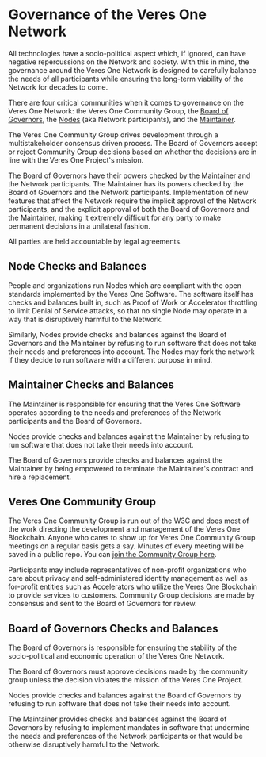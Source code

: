# Governance of the Veres One Network

All technologies have a socio-political aspect which, if ignored, can have
negative repercussions on the Network and society. With this in mind, the
governance around the Veres One Network is designed to carefully balance the
needs of all participants while ensuring the long-term viability of the Network
for decades to come.

There are four critical communities when it comes to governance on the Veres One
Network: the Veres One Community Group, the [Board of Governors](governors.md),
the [Nodes](nodes.md) (aka Network participants), and the
[Maintainer](maintainer.md).

The Veres One Community Group drives development through a multistakeholder
consensus driven process. The Board of Governors accept or reject Community
Group decisions based on whether the decisions are in line with the Veres One
Project's mission.

The Board of Governors have their powers checked by the Maintainer and the
Network participants. The Maintainer has its powers checked by the Board of
Governors and the Network participants. Implementation of new features that
affect the Network require the implicit approval of the Network participants,
and the explicit approval of both the Board of Governors and the Maintainer,
making it extremely difficult for any party to make permanent decisions in a
unilateral fashion.

All parties are held accountable by legal agreements.

## Node Checks and Balances

People and organizations run Nodes which are compliant with the open standards
implemented by the Veres One Software. The software itself has
checks and balances built in, such as Proof of Work or Accelerator throttling
to limit Denial of Service attacks, so that no single Node may operate in
a way that is disruptively harmful to the Network.

Similarly, Nodes provide checks and balances against the Board of Governors and
the Maintainer by refusing to run software that does not take their needs and
preferences into account. The Nodes may fork the network if they decide to
run software with a different purpose in mind.

## Maintainer Checks and Balances

The Maintainer is responsible for ensuring that the Veres One Software operates
according to the needs and preferences of the Network participants and the
Board of Governors.

Nodes provide checks and balances against the Maintainer by refusing to run
software that does not take their needs into account.

The Board of Governors provide checks and balances against the Maintainer by
being empowered to terminate the Maintainer's contract and hire a
replacement.

## Veres One Community Group

The Veres One Community Group is run out of the W3C and does most of the
work directing the development and management of the Veres One Blockchain.
Anyone who cares to show up for Veres One Community Group meetings on a regular
basis gets a say. Minutes of every meeting will be saved in a public repo. You
can [join the Community Group here](https://www.w3.org/community/veres-one/).

Participants may include representatives of non-profit
organizations who care about privacy and self-administered identity management
as well as for-profit entities such as Accelerators who utilize the Veres One
Blockchain to provide services to customers. Community Group decisions are made
by consensus and sent to the Board of Governors for review.


## Board of Governors Checks and Balances

The Board of Governors is responsible for ensuring the stability of the
socio-political and economic operation of the Veres One Network.

The Board of Governors must approve decisions made by the community group unless
the decision violates the mission of the Veres One Project.

Nodes provide checks and balances against the Board of Governors by refusing to
run software that does not take their needs into account.

The Maintainer provides checks and balances against the Board of Governors
by refusing to implement mandates in software that undermine the needs and
preferences of the Network participants or that would be otherwise disruptively
harmful to the Network.
